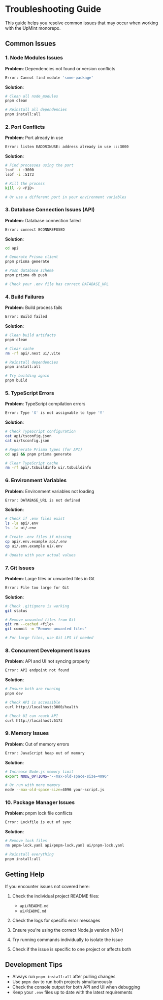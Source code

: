 # Troubleshooting Guide

This guide helps you resolve common issues that may occur when working with the UpMint monorepo.

## Common Issues

### 1. Node Modules Issues

**Problem**: Dependencies not found or version conflicts
```bash
Error: Cannot find module 'some-package'
```

**Solution**:
```bash
# Clean all node_modules
pnpm clean

# Reinstall all dependencies
pnpm install:all
```

### 2. Port Conflicts

**Problem**: Port already in use
```bash
Error: listen EADDRINUSE: address already in use :::3000
```

**Solution**:
```bash
# Find processes using the port
lsof -i :3000
lsof -i :5173

# Kill the process
kill -9 <PID>

# Or use a different port in your environment variables
```

### 3. Database Connection Issues (API)

**Problem**: Database connection failed
```bash
Error: connect ECONNREFUSED
```

**Solution**:
```bash
cd api

# Generate Prisma client
pnpm prisma generate

# Push database schema
pnpm prisma db push

# Check your .env file has correct DATABASE_URL
```

### 4. Build Failures

**Problem**: Build process fails
```bash
Error: Build failed
```

**Solution**:
```bash
# Clean build artifacts
pnpm clean

# Clear cache
rm -rf api/.next ui/.vite

# Reinstall dependencies
pnpm install:all

# Try building again
pnpm build
```

### 5. TypeScript Errors

**Problem**: TypeScript compilation errors
```bash
Error: Type 'X' is not assignable to type 'Y'
```

**Solution**:
```bash
# Check TypeScript configuration
cat api/tsconfig.json
cat ui/tsconfig.json

# Regenerate Prisma types (for API)
cd api && pnpm prisma generate

# Clear TypeScript cache
rm -rf api/.tsbuildinfo ui/.tsbuildinfo
```

### 6. Environment Variables

**Problem**: Environment variables not loading
```bash
Error: DATABASE_URL is not defined
```

**Solution**:
```bash
# Check if .env files exist
ls -la api/.env
ls -la ui/.env

# Create .env files if missing
cp api/.env.example api/.env
cp ui/.env.example ui/.env

# Update with your actual values
```

### 7. Git Issues

**Problem**: Large files or unwanted files in Git
```bash
Error: File too large for Git
```

**Solution**:
```bash
# Check .gitignore is working
git status

# Remove unwanted files from Git
git rm --cached <file>
git commit -m "Remove unwanted files"

# For large files, use Git LFS if needed
```

### 8. Concurrent Development Issues

**Problem**: API and UI not syncing properly
```bash
Error: API endpoint not found
```

**Solution**:
```bash
# Ensure both are running
pnpm dev

# Check API is accessible
curl http://localhost:3000/health

# Check UI can reach API
curl http://localhost:5173
```

### 9. Memory Issues

**Problem**: Out of memory errors
```bash
Error: JavaScript heap out of memory
```

**Solution**:
```bash
# Increase Node.js memory limit
export NODE_OPTIONS="--max-old-space-size=4096"

# Or run with more memory
node --max-old-space-size=4096 your-script.js
```

### 10. Package Manager Issues

**Problem**: pnpm lock file conflicts
```bash
Error: Lockfile is out of sync
```

**Solution**:
```bash
# Remove lock files
rm pnpm-lock.yaml api/pnpm-lock.yaml ui/pnpm-lock.yaml

# Reinstall everything
pnpm install:all
```

## Getting Help

If you encounter issues not covered here:

1. Check the individual project README files:
   - `api/README.md`
   - `ui/README.md`

2. Check the logs for specific error messages

3. Ensure you're using the correct Node.js version (v18+)

4. Try running commands individually to isolate the issue

5. Check if the issue is specific to one project or affects both

## Development Tips

- Always run `pnpm install:all` after pulling changes
- Use `pnpm dev` to run both projects simultaneously
- Check the console output for both API and UI when debugging
- Keep your `.env` files up to date with the latest requirements 